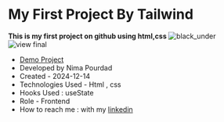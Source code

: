 # My First Project By Tailwind
**This is my first project on github using html,css**
![black_under](https://github.com/user-attachments/assets/98f6b1b0-613c-42a5-b0f8-407b5e138bcb)
![view final](https://user-images.githubusercontent.com/109727844/204102930-fac80657-4d16-4816-b476-a88e984abefe.jpg)
- [Demo Project](https://nima-frontend.github.io/black/)
- Developed by Nima Pourdad
- Created - 2024-12-14
- Technologies Used - Html , css
- Hooks Used : useState 
- Role - Frontend
- How to reach me : with my [linkedin](https://linkedin.com/in/nima-pourdad-b2a5bb331)
